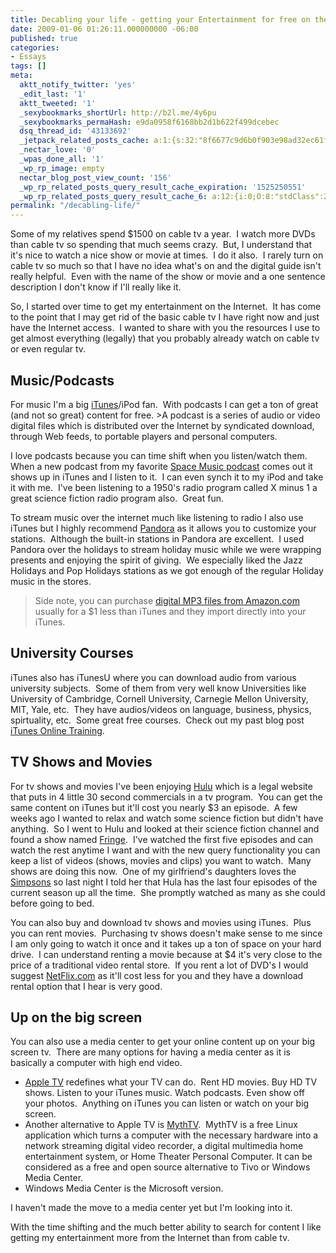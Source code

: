 ```yaml
---
title: Decabling your life - getting your Entertainment for free on the Internet
date: 2009-01-06 01:26:11.000000000 -06:00
published: true
categories:
- Essays
tags: []
meta:
  aktt_notify_twitter: 'yes'
  _edit_last: '1'
  aktt_tweeted: '1'
  _sexybookmarks_shortUrl: http://b2l.me/4y6pu
  _sexybookmarks_permaHash: e9da0958f6168bb2d1b622f499dcebec
  dsq_thread_id: '43133692'
  _jetpack_related_posts_cache: a:1:{s:32:"8f6677c9d6b0f903e98ad32ec61f8deb";a:2:{s:7:"expires";i:1495394529;s:7:"payload";a:3:{i:0;a:1:{s:2:"id";i:8352;}i:1;a:1:{s:2:"id";i:3229;}i:2;a:1:{s:2:"id";i:1360;}}}}
  _nectar_love: '0'
  _wpas_done_all: '1'
  _wp_rp_image: empty
  nectar_blog_post_view_count: '156'
  _wp_rp_related_posts_query_result_cache_expiration: '1525250551'
  _wp_rp_related_posts_query_result_cache_6: a:12:{i:0;O:8:"stdClass":2:{s:7:"post_id";s:4:"2074";s:5:"score";s:17:"90.52322838732805";}i:1;O:8:"stdClass":2:{s:7:"post_id";s:4:"1251";s:5:"score";s:17:"54.75772569592788";}i:2;O:8:"stdClass":2:{s:7:"post_id";s:3:"704";s:5:"score";s:18:"47.417468545055414";}i:3;O:8:"stdClass":2:{s:7:"post_id";s:3:"363";s:5:"score";s:18:"46.971181442410206";}i:4;O:8:"stdClass":2:{s:7:"post_id";s:4:"1423";s:5:"score";s:17:"41.10704492161477";}i:5;O:8:"stdClass":2:{s:7:"post_id";s:3:"686";s:5:"score";s:17:"41.10704492161477";}i:6;O:8:"stdClass":2:{s:7:"post_id";s:3:"850";s:5:"score";s:18:"40.350172049981275";}i:7;O:8:"stdClass":2:{s:7:"post_id";s:4:"1453";s:5:"score";s:18:"38.534269529191455";}i:8;O:8:"stdClass":2:{s:7:"post_id";s:4:"8086";s:5:"score";s:18:"35.786525847083055";}i:9;O:8:"stdClass":2:{s:7:"post_id";s:4:"4580";s:5:"score";s:18:"35.786525847083055";}i:10;O:8:"stdClass":2:{s:7:"post_id";s:4:"2861";s:5:"score";s:18:"35.786525847083055";}i:11;O:8:"stdClass":2:{s:7:"post_id";s:3:"747";s:5:"score";s:18:"35.786525847083055";}}
permalink: "/decabling-life/"
---
```

Some of my relatives spend $1500 on cable tv a year.  I watch more DVDs than cable tv so spending that much seems crazy.  But, I understand that it's nice to watch a nice show or movie at times.  I do it also.  I rarely turn on cable tv so much so that I have no idea what's on and the digital guide isn't really helpful.  Even with the name of the show or movie and a one sentence description I don't know if I'll really like it.

So, I started over time to get my entertainment on the Internet.  It has come to the point that I may get rid of the basic cable tv I have right now and just have the Internet access.  I wanted to share with you the resources I use to get almost everything (legally) that you probably already watch on cable tv or even regular tv.
<h2>Music/Podcasts</h2>
<p>For music I'm a big <a href="http://www.apple.com/itunes/" rel="nofollow">iTunes</a>/iPod fan.  With podcasts I can get a ton of great (and not so great) content for free.
>A podcast is a series of audio or video digital files which is distributed over the Internet by syndicated download, through Web feeds, to portable players and personal computers.</blockquote>
<p>I love podcasts because you can time shift when you listen/watch them.  When a new podcast from my favorite <a href="http://www.spacemusic.nl" rel="nofollow">Space Music podcast</a> comes out it shows up in iTunes and I listen to it.  I can even synch it to my iPod and take it with me.  I've been listening to a 1950's radio program called X minus 1 a great science fiction radio program also.  Great fun.

To stream music over the internet much like listening to radio I also use iTunes but I highly recommend <a href="http://pandora.com/" rel="nofollow">Pandora</a> as it allows you to customize your stations.  Although the built-in stations in Pandora are excellent.  I used Pandora over the holidays to stream holiday music while we were wrapping presents and enjoying the spirit of giving.  We especially liked the Jazz Holidays and Pop Holidays stations as we got enough of the regular Holiday music in the stores.
>Side note, you can purchase <a href="http://www.amazon.com/MP3-Music-Download/b/ref=sa_menu_dmusic2?ie=UTF8&amp;node=163856011&amp;pf_rd_p=328655101&amp;pf_rd_s=left-nav-1&amp;pf_rd_t=101&amp;pf_rd_i=507846&amp;pf_rd_m=ATVPDKIKX0DER&amp;pf_rd_r=0DPF4RB4KQAFST3YJHQZ" rel="nofollow">digital MP3 files from Amazon.com</a> usually for a $1 less than iTunes and they import directly into your iTunes.</blockquote>
<h2>University Courses</h2>
<p>iTunes also has iTunesU where you can download audio from various university subjects.  Some of them from very well know Universities like University of Cambridge, Cornell University, Carnegie Mellon University, MIT, Yale, etc.  They have audios/videos on language, business, physics, spirtuality, etc.  Some great free courses.  Check out my past blog post <a href="https://christopher-sherrod.blisslifepress.com/itunes-online-training/" rel="nofollow">iTunes Online Training</a>.
<h2>TV Shows and Movies</h2>
<p>For tv shows and movies I've been enjoying <a href="http://www.hulu.com/" rel="nofollow">Hulu</a> which is a legal website that puts in 4 little 30 second commercials in a tv program.  You can get the same content on iTunes but it'll cost you nearly $3 an episode.  A few weeks ago I wanted to relax and watch some science fiction but didn't have anything.  So I went to Hulu and looked at their science fiction channel and found a show named <a href="http://www.hulu.com/fringe" rel="nofollow">Fringe</a>.  I've watched the first five episodes and can watch the rest anytime I want and with the new query functionality you can keep a list of videos (shows, movies and clips) you want to watch.  Many shows are doing this now.  One of my girlfriend's daughters loves the <a href="http://www.hulu.com/the-simpsons" rel="nofollow">Simpsons</a> so last night I told her that Hula has the last four episodes of the current season up all the time.  She promptly watched as many as she could before going to bed.

You can also buy and download tv shows and movies using iTunes.  Plus you can rent movies.  Purchasing tv shows doesn't make sense to me since I am only going to watch it once and it takes up a ton of space on your hard drive.  I can understand renting a movie because at $4 it's very close to the price of a traditional video rental store.  If you rent a lot of DVD's I would suggest <a href="http://www.netflix.com/" rel="nofollow">NetFlix.com</a> as it'll cost less for you and they have a download rental option that I hear is very good.
<h2>Up on the big screen</h2>
<p>You can also use a media center to get your online content up on your big screen tv.  There are many options for having a media center as it is basically a computer with high end video.
<ul>
<li><a href="http://www.apple.com/appletv/" rel="nofollow">Apple TV</a> redefines what your TV can do.  Rent HD movies. Buy HD TV shows. Listen to your iTunes music. Watch podcasts. Even show off your photos.  Anything on iTunes you can listen or watch on your big screen.</li>
<li>Another alternative to Apple TV is <a href="http://www.mythtv.org/" rel="nofollow">MythTV</a>.  MythTV is a free Linux application which turns a computer with the necessary hardware into a network streaming digital video recorder, a digital multimedia home entertainment system, or Home Theater Personal Computer. It can be considered as a free and open source alternative to Tivo or Windows Media Center.</li>
<li>Windows Media Center is the Microsoft version.</li>
</ul>
<p>I haven't made the move to a media center yet but I'm looking into it.

With the time shifting and the much better ability to search for content I like getting my entertainment more from the Internet than from cable tv.
